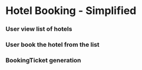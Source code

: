 # Hotel Booking - Simplified
### User view list of hotels
### User book the hotel from the list
### BookingTicket generation
